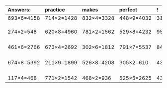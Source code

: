 | Answers: | practice | makes | perfect | ! |
| :--- | :--- | :--- | :--- | :--- |
| 693×6=4158 | 714×2=1428 | 832×4=3328 | 448×9=4032 | 313×7=2191 | 
|   |   |   |   |   | 
|   |   |   |   |   | 
|   |   |   |   |   | 
| 274×2=548 | 620×8=4960 | 781×2=1562 | 529×8=4232 | 955×9=8595 | 
|   |   |   |   |   | 
|   |   |   |   |   | 
|   |   |   |   |   | 
|   |   |   |   |   | 
| 461×6=2766 | 673×4=2692 | 302×6=1812 | 791×7=5537 | 843×7=5901 | 
|   |   |   |   |   | 
|   |   |   |   |   | 
|   |   |   |   |   | 
|   |   |   |   |   | 
| 674×8=5392 | 211×9=1899 | 526×8=4208 | 305×2=610 | 439×3=1317 | 
|   |   |   |   |   | 
|   |   |   |   |   | 
|   |   |   |   |   | 
|   |   |   |   |   | 
| 117×4=468 | 771×2=1542 | 468×2=936 | 525×5=2625 | 431×7=3017 | 
